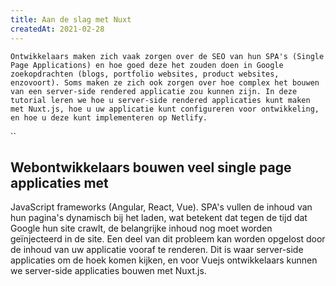 ```yaml
---
title: Aan de slag met Nuxt
createdAt: 2021-02-28
---
```


`Ontwikkelaars maken zich vaak zorgen over de SEO van hun SPA's (Single Page Applications) en hoe goed deze het zouden doen in Google zoekopdrachten (blogs, portfolio websites, product websites, enzovoort). Soms maken ze zich ook zorgen over hoe complex het bouwen van een server-side rendered applicatie zou kunnen zijn. In deze tutorial leren we hoe u server-side rendered applicaties kunt maken met Nuxt.js, hoe u uw applicatie kunt configureren voor ontwikkeling, en hoe u deze kunt implementeren op Netlify.`

``

## Webontwikkelaars bouwen veel single page applicaties met

JavaScript frameworks (Angular, React, Vue). SPA's vullen de inhoud van hun pagina's dynamisch bij het laden, wat betekent dat tegen de tijd dat Google hun site crawlt, de belangrijke inhoud nog moet worden geïnjecteerd in de site. Een deel van dit probleem kan worden opgelost door de inhoud van uw applicatie vooraf te renderen. Dit is waar server-side applicaties om de hoek komen kijken, en voor Vuejs ontwikkelaars kunnen we server-side applicaties bouwen met Nuxt.js.

